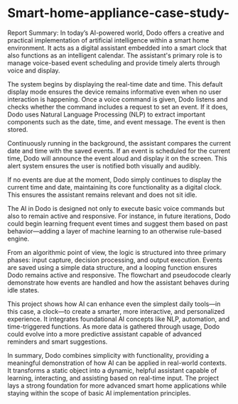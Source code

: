 # Smart-home-appliance-case-study-

Report Summary:
In today’s AI-powered world, Dodo offers a creative and practical implementation of artificial intelligence
within a smart home environment. It acts as a digital assistant embedded into a smart clock that also
functions as an intelligent calendar. The assistant's primary role is to manage voice-based event scheduling
and provide timely alerts through voice and display.

The system begins by displaying the real-time date and time. This default display mode ensures the device
remains informative even when no user interaction is happening. Once a voice command is given, Dodo
listens and checks whether the command includes a request to set an event. If it does, Dodo uses Natural
Language Processing (NLP) to extract important components such as the date, time, and event message.
The event is then stored.

Continuously running in the background, the assistant compares the current date and time with the saved
events. If an event is scheduled for the current time, Dodo will announce the event aloud and display it on
the screen. This alert system ensures the user is notified both visually and audibly.

If no events are due at the moment, Dodo simply continues to display the current time and date,
maintaining its core functionality as a digital clock. This ensures the assistant remains relevant and does not
sit idle.

The AI in Dodo is designed not only to execute basic voice commands but also to remain active and
responsive. For instance, in future iterations, Dodo could begin learning frequent event times and suggest
them based on past behavior—adding a layer of machine learning to an otherwise rule-based engine.

From an algorithmic point of view, the logic is structured into three primary phases: input capture, decision
processing, and output execution. Events are saved using a simple data structure, and a looping function
ensures Dodo remains active and responsive. The flowchart and pseudocode clearly demonstrate how
events are handled and how the assistant behaves during idle states.

This project shows how AI can enhance even the simplest daily tools—in this case, a clock—to create a
smarter, more interactive, and personalized experience. It integrates foundational AI concepts like NLP,
automation, and time-triggered functions. As more data is gathered through usage, Dodo could evolve into
a more predictive assistant capable of advanced reminders and smart suggestions.

In summary, Dodo combines simplicity with functionality, providing a meaningful demonstration of how AI
can be applied in real-world contexts. It transforms a static object into a dynamic, helpful assistant capable
of learning, interacting, and assisting based on real-time input. The project lays a strong foundation for
more advanced smart home applications while staying within the scope of basic AI implementation
principles.


